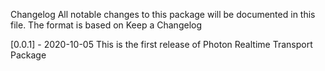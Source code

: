 Changelog
All notable changes to this package will be documented in this file. The format is based on Keep a Changelog

[0.0.1] - 2020-10-05
This is the first release of Photon Realtime Transport Package